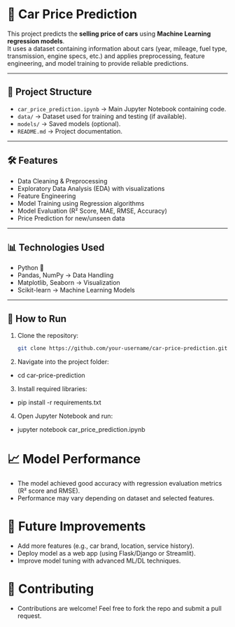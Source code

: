 # 🚗 Car Price Prediction

This project predicts the **selling price of cars** using **Machine Learning regression models**.  
It uses a dataset containing information about cars (year, mileage, fuel type, transmission, engine specs, etc.) and applies preprocessing, feature engineering, and model training to provide reliable predictions.

---

## 📂 Project Structure
- `car_price_prediction.ipynb` → Main Jupyter Notebook containing code.
- `data/` → Dataset used for training and testing (if available).
- `models/` → Saved models (optional).
- `README.md` → Project documentation.

---

## 🛠 Features
- Data Cleaning & Preprocessing
- Exploratory Data Analysis (EDA) with visualizations
- Feature Engineering
- Model Training using Regression algorithms
- Model Evaluation (R² Score, MAE, RMSE, Accuracy)
- Price Prediction for new/unseen data

---

## 📊 Technologies Used
- Python 🐍
- Pandas, NumPy → Data Handling
- Matplotlib, Seaborn → Visualization
- Scikit-learn → Machine Learning Models

---

## 🚀 How to Run
1. Clone the repository:
   ```bash
   git clone https://github.com/your-username/car-price-prediction.git
   
2. Navigate into the project folder:
 - cd car-price-prediction
   
3. Install required libraries:
  - pip install -r requirements.txt

4. Open Jupyter Notebook and run:
  - jupyter notebook car_price_prediction.ipynb


# 📈 Model Performance
 - The model achieved good accuracy with regression evaluation metrics (R² score and RMSE).
 - Performance may vary depending on dataset and selected features.

 # 📝 Future Improvements
 - Add more features (e.g., car brand, location, service history).
 - Deploy model as a web app (using Flask/Django or Streamlit).
 - Improve model tuning with advanced ML/DL techniques.

# 🤝 Contributing

- Contributions are welcome! Feel free to fork the repo and submit a pull request.

